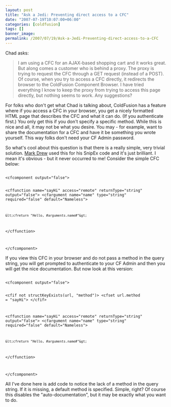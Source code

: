 ```yaml
---
layout: post
title: "Ask a Jedi: Preventing direct access to a CFC"
date: "2007-07-19T10:07:00+06:00"
categories: [coldfusion]
tags: []
banner_image: 
permalink: /2007/07/19/Ask-a-Jedi-Preventing-direct-access-to-a-CFC
---
```


Chad asks:

<blockquote>
I am using a CFC
for an AJAX-based shopping cart and it works great.  But along comes a customer
who is behind a proxy.  The proxy is trying to request the CFC through a GET
request (instead of a POST).  Of course, when you try to access a CFC directly,
it redirects the browser to the ColdFusion Component Browser.  I have tried
everything I know to keep the proxy from trying to access this page directly,
but nothing seems to work.  Any suggestions?
</blockquote>

For folks who don't get what Chad is talking about, ColdFusion has a feature where if you access a CFC in your browser, you get a nicely formatted HTML page that describes the CFC and what it can do. (If you authenticate first.) You only get this if you don't specify a specific method. While this is nice and all, it may not be what you desire. You may - for example, want to share the documentation for a CFC and have it be something you wrote yourself. This way folks don't need your CF Admin password.

So what's cool about this question is that there is a really simple, very trivial solution. <a href="http://www.markdrew.co.uk/blog/">Mark Drew</a> used this for his SnipEx code and it's just brilliant. I mean it's obvious - but it never occurred to me! Consider the simple CFC below:

<code>
&lt;cfcomponent output="false"&gt;

&lt;cffunction name="sayHi" access="remote" returnType="string" output="false"&gt;
	&lt;cfargument name="name" type="string" required="false" default="Nameless"&gt;
	
	&lt;cfreturn "Hello, #arguments.name#"&gt;
&lt;/cffunction&gt;

&lt;/cfcomponent&gt;
</code>

If you view this CFC in your browser and do not pass a method in the query string, you will get prompted to authenticate to your CF Admin and then you will get the nice documentation. But now look at this version:

<code>
&lt;cfcomponent output="false"&gt;

&lt;cfif not structKeyExists(url, "method")&gt;
	&lt;cfset url.method = "sayHi"&gt;
&lt;/cfif&gt;

&lt;cffunction name="sayHi" access="remote" returnType="string" output="false"&gt;
	&lt;cfargument name="name" type="string" required="false" default="Nameless"&gt;
	
	&lt;cfreturn "Hello, #arguments.name#"&gt;
&lt;/cffunction&gt;

&lt;/cfcomponent&gt;
</code>

All I've done here is add code to notice the lack of a method in the query string. If it is missing, a default method is specified. Simple, right? Of course this disables the "auto-documentation", but it may be exactly what you want to do.